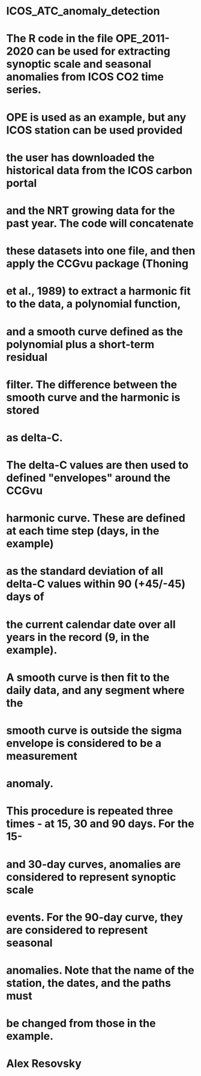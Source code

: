 # ICOS_ATC_anomaly_detection

# The R code in the file OPE_2011-2020 can be used for extracting synoptic scale and seasonal anomalies from ICOS CO2 time series. 
# OPE is used as an example, but any ICOS station can be used provided 
# the user has downloaded the historical data from the ICOS carbon portal 
# and the NRT growing data for the past year. The code will concatenate 
# these datasets into one file, and then apply the CCGvu package (Thoning 
# et al., 1989) to extract a harmonic fit to the data, a polynomial function, 
# and a smooth curve defined as the polynomial plus a short-term residual 
# filter.  The difference between the smooth curve and the harmonic is stored
# as delta-C.

# The delta-C values are then used to defined "envelopes" around the CCGvu 
# harmonic curve.  These are defined at each time step (days, in the example)
# as the standard deviation of all delta-C values within 90 (+45/-45) days of
# the current calendar date over all years in the record (9, in the example).
# A smooth curve is then fit to the daily data, and any segment where the 
# smooth curve is outside the sigma envelope is considered to be a measurement
# anomaly.

# This procedure is repeated three times - at 15, 30 and 90 days. For the 15-
# and 30-day curves, anomalies are considered to represent synoptic scale 
# events.  For the 90-day curve, they are considered to represent seasonal 
# anomalies.  Note that the name of the station, the dates, and the paths must
# be changed from those in the example.

# Alex Resovsky

